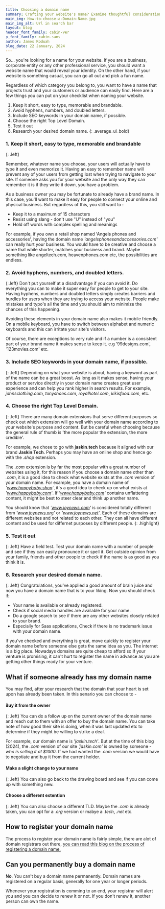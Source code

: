 ```yaml
---
title: Choosing a domain name
summary: Crafting your website's name? Examine thoughtful considerations for your ideal domain. 
main_img: How-to-choose-a-Domain-Name.jpg
main_img_alt: Url in search bar
layout: blog
header_font_family: cabin-ver
p_font_family: cabin-sans
author: James Koduah
blog_date: 22 January, 2024
---
```



So... you're looking for a name for your website.
If you are a business, corporate entity or any other professional service, you should want a website name that would reveal your identity. On the other hand, if your website is something casual, you can go all out and pick a fun name.

Regardless of which category you belong to, you want to have a name that projects trust and your customers or audience can easily find. Here are a few things you can put on your checklist when naming your website.

1. Keep it short, easy to type, memorable and brandable.
2. Avoid hyphens, numbers, and doubled letters.
3. Include SEO keywords in your domain name, if possible.
4. Choose the right Top Level Domain.
5. Test it out
6. Research your desired domain name.
{: .average_ul_bold}


### 1\. Keep it short, easy to type, memorable and brandable
{: .left}

Remember, whatever name you choose, your users will actually have to type it and even memorize it. Having an easy to remember name will prevent any of your users from getting lost when trying to navigate to your site. If someone asks you for your website and the only way they can remember it is if they write it down, you have a problem. 

As a business owner you may be fortunate to already have a brand name. In this case, you'll want to make it easy for people to connect your online and physical business. But regardless of this, you still want to :

* Keep it to a maximum of 15 characters
* Resist using slang - don't use "U" instead of "you"
* Hold off words with complex spelling and meanings

For example, if you own a retail shop named 'Angels phones and accessories', having the domain name *'angelsphonesandaccessories.com'* can really hurt your business. You would have to be creative and choose a name that while shorter, matches your business and brand. Maybe something like angeltech.com, heavenphones.com etc, the possibilities are endless.


### 2\. Avoid hyphens, numbers, and doubled letters.
{:.left}
Don't put yourself at a disadvantage if you can avoid it. Do everything you can to make it super easy for people to get to your site. Having hyphens, numbers and doubled letters simply creates barriers and hurdles for users when they are trying to access your website. People make mistakes and typo's all the time and you should aim to minimize the chances of this happening.

Avoiding these elements in your domain name also makes it mobile friendly. On a mobile keyboard, you have to switch between alphabet and numeric keyboards and this can irritate your site's visitors.

Of course, there are exceptions to very rule and if a number is a consistent part of your brand name it makes sense to keep it. e.g '99designs.com', '123movies.com' etc.


### 3. Include SEO keywords in your domain name, if possible.
{: .left}
Depending on what your website is about, having a keyword as part of the name can be a great boost. As long as it makes sense, having your product or service directly in your domain name creates great user experience and can help you rank higher in search results.
For example, *johnsclothing.com*, *tonyshoes.com*, *royalhotel.com*, *kikisfood.com*, etc.

### 4. Choose the right Top Level Domain.
{: .left}
There are many domain extensions that serve different purposes so check out which extension will go well with your domain name according to your website's purpose and content. But be careful when choosing because the general rule of thumb is 'the more popular the extension, the more credible'.

For example, we chose to go with **jaskin.tech** because it aligned with our brand **Jaskin Tech**. Perhaps you may have an online shop and hence go with the *.shop* extension.

The *.com* extension is by far the most popular with a great number of websites using it, for this reason if you choose a domain name other than *.com*, it is a good idea to check what website exists at the *.com* version of your domain name. For example, you have a domain name of *'www.happybaby.shop'*, it's a good idea to check up on what exists at *'www.happybaby.com'*. If *'www.happybaby.com'* contains unflattering content, it might be best to steer clear and think up another name.

You should know that *'www.joynews.com'* is considered totally different from *'www.joynews.org'* or *'www.joynews.net'*. Each of these domains are different websites and not related to each other. They can all have different content and be used for differnet purposes by different people.
{: .highlight} 

### 5. Test it out
{: .left}
Have a field test. Test your domain name with a number of people and see if they can easily pronounce it or spell it. Get outside opinion from your family, friends and other people to check if the name is as good as you think it is.

### 6. Research your desired domain name.
{: .left}
Congratulations, you've applied a good amount of brain juice and now you have a domain name that is to your liking. Now you should check if: 

* Your name is available or already registered.
* Check if social media handles are available for your name.
* Do a google search to see if there are any other websites closely related to your brand.
* Especially for Saas applications, Check if there is no trademark issue with your domain name.

If you've checked and everything is great, move quickly to register your domain name before someone else gets the same idea as you. The internet is a big place. Nowadays domains are quite cheap to afford so if your venture is promising, it can't hurt to register the name in advance as you are getting other things ready for your venture.


## What if someone already has my domain name
You may find, after your research that the domain that your heart is set upon has already been taken. In this senario you can choose to - 

#### Buy it from the owner
{: .left}
You can do a follow up on the current owner of the domain name and reach out to them with an offer to buy the domain name. You can take note of how good their site is doing, when it was last updated etc to determine if they might be willing to strike a deal.

For example, our domain name is *'jaskin.tech'*. But at the time of this blog (2024), the *.com* version of our site *'jaskin.com'* is owned by someone - *who is selling it at $1000*. If we had wanted the *.com* version we would have to negotiate and buy it from the current holder.

#### Make a slight change to your name
{: .left}
You can also go back to the drawing board and see if you can come up with something new.

#### Choose a different extention
{: .left}
You can also choose a different TLD. Maybe the *.com* is already taken, you can opt for a *.org* version or mabye a *.tech*, *.net* etc.



## How to register your domain name
The process to register your domain name is fairly simple, there are alot of domain registrars out there, [you can read this blog on the process of registering a domain name.](/)

## Can you permanently buy a domain name
**No**. You can't buy a domain name permanently. Domain names are registered on a regular basis, generally for one year or longer periods.

Whenever your registration is comming to an end, your registrar will alert you and you can decide to renew it or not. If you don't renew it, another person can own the name.